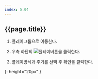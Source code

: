 ```yaml
---
index: 5.04
---
```

## {{page.title}}

1. 플레이그룹으로 이동한다.

1. 우측 하단의 ![플레이버튼][play-button]을 클릭한다.

1. 플레이방식과 주기를 선택 후 확인을 클릭한다.

[play-button]: {{site.baseurl}}/assets/play-button.png
{: height="20px" }
